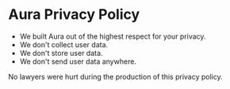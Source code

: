 # Aura Privacy Policy

* We built Aura out of the highest respect for your privacy.
* We don't collect user data.
* We don't store user data.
* We don't send user data anywhere.



No lawyers were hurt during the production of this privacy policy.



